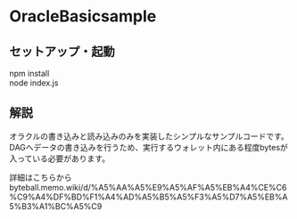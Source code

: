 # OracleBasicsample

## セットアップ・起動  
npm install  
node index.js  

## 解説  
オラクルの書き込みと読み込みのみを実装したシンプルなサンプルコードです。  
DAGへデータの書き込みを行うため、実行するウォレット内にある程度bytesが入っている必要があります。  
  
詳細はこちらから  
byteball.memo.wiki/d/%A5%AA%A5%E9%A5%AF%A5%EB%A4%CE%C6%C9%A4%DF%BD%F1%A4%AD%A5%B5%A5%F3%A5%D7%A5%EB%A5%B3%A1%BC%A5%C9
